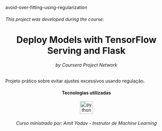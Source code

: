 avoid-over-fitting-using-regularization
<h6>This project was developed during the course: </h6>
<h1 align="center">Deploy Models with TensorFlow Serving and Flask</h1>
<h6 align="center">by Coursera Project Network</h6>

Projeto prático sobre evitar ajustes excessivos usando regulação.

<h4 align="center">Tecnologias utilizadas</h4>
<p align="center"> 
  <a dhref="https://www.python.org" target="_blank"><img src="https://devicons.github.io/devicon/devicon.git/icons/python/python-original.svg" alt="python" width="40" height="40"/></a> 
</p>

<h6 align="center">Curso ministrado por: Amit Yadav - Instrutor de Machine Learning</h6>
